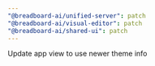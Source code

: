 ```yaml
---
"@breadboard-ai/unified-server": patch
"@breadboard-ai/visual-editor": patch
"@breadboard-ai/shared-ui": patch
---
```


Update app view to use newer theme info
